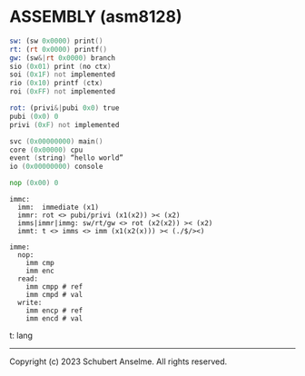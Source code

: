 # ASSEMBLY (asm8128)

```asm
sw: (sw 0x0000) print()
rt: (rt 0x0000) printf()
gw: (sw&|rt 0x0000) branch
sio (0x01) print (no ctx)
soi (0x1F) not implemented
rio (0x10) printf (ctx)
roi (0xFF) not implemented

rot: (privi&|pubi 0x0) true
pubi (0x0) 0
privi (0xF) not implemented

svc (0x00000000) main()
core (0x00000) cpu
event (string) “hello world”
io (0x00000000) console

nop (0x00) 0
```

```
immc:
  imm:  immediate (x1)
  immr: rot <> pubi/privi (x1(x2)) >< (x2)
  imms|immr|immg: sw/rt/gw <> rot (x2(x2)) >< (x2)
  immt: t <> imms <> imm (x1(x2(x))) >< (./$/><)
```

```
imme:
  nop:
    imm cmp
    imm enc
  read:
    imm cmpp # ref
    imm cmpd # val
  write:
    imm encp # ref
    imm encd # val
```

t: lang

---

Copyright (c) 2023 Schubert Anselme. All rights reserved.
